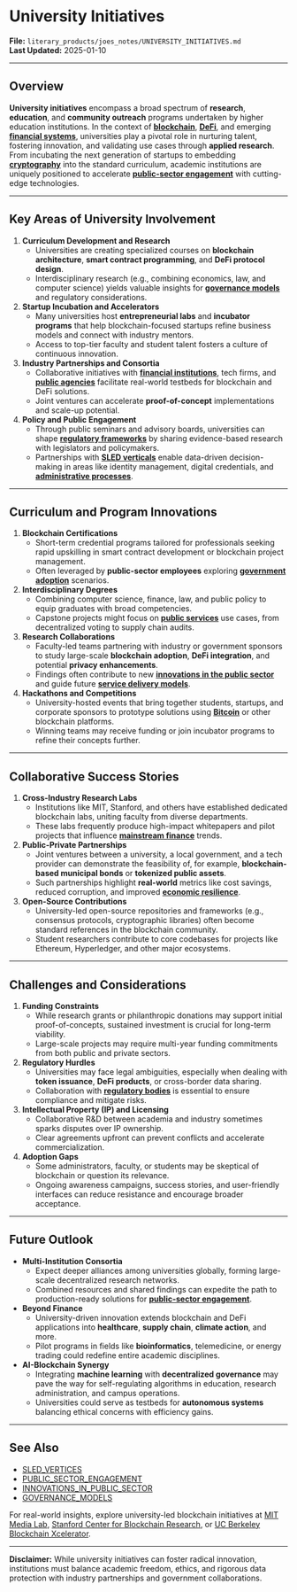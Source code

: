 # University Initiatives

**File:** `literary_products/joes_notes/UNIVERSITY_INITIATIVES.md`\
**Last Updated:** 2025-01-10

***

## Overview

**University initiatives** encompass a broad spectrum of **research**, **education**, and **community outreach** programs undertaken by higher education institutions. In the context of [**blockchain**](BITCOIN_BASICS.md), [**DeFi**](../../joes_notes/DEFI_BASICS.md), and emerging [**financial systems**](../STRATEGY/FINANCIAL_SYSTEMS.md), universities play a pivotal role in nurturing talent, fostering innovation, and validating use cases through **applied research**. From incubating the next generation of startups to embedding [**cryptography**](../CRYPTO/CRYPTOGRAPHY_BASICS.md) into the standard curriculum, academic institutions are uniquely positioned to accelerate [**public-sector engagement**](PUBLIC_SECTOR_ENGAGEMENT.md) with cutting-edge technologies.

***

## Key Areas of University Involvement

1. **Curriculum Development and Research**
   * Universities are creating specialized courses on **blockchain architecture**, **smart contract programming**, and **DeFi protocol design**.
   * Interdisciplinary research (e.g., combining economics, law, and computer science) yields valuable insights for [**governance models**](../AI/GOVERNANCE_MODELS.md) and regulatory considerations.
2. **Startup Incubation and Accelerators**
   * Many universities host **entrepreneurial labs** and **incubator programs** that help blockchain-focused startups refine business models and connect with industry mentors.
   * Access to top-tier faculty and student talent fosters a culture of continuous innovation.
3. **Industry Partnerships and Consortia**
   * Collaborative initiatives with [**financial institutions**](../STRATEGY/FINANCIAL_INSTITUTIONS.md), tech firms, and [**public agencies**](PUBLIC_AGENCIES.md) facilitate real-world testbeds for blockchain and DeFi solutions.
   * Joint ventures can accelerate **proof-of-concept** implementations and scale-up potential.
4. **Policy and Public Engagement**
   * Through public seminars and advisory boards, universities can shape [**regulatory frameworks**](REGULATORY_FRAMEWORKS.md) by sharing evidence-based research with legislators and policymakers.
   * Partnerships with [**SLED verticals**](SLED_VERTICES.md) enable data-driven decision-making in areas like identity management, digital credentials, and [**administrative processes**](ADMINISTRATIVE_PROCESSES.md).

***

## Curriculum and Program Innovations

1. **Blockchain Certifications**
   * Short-term credential programs tailored for professionals seeking rapid upskilling in smart contract development or blockchain project management.
   * Often leveraged by **public-sector employees** exploring [**government adoption**](GOVERNMENT_ADOPTION.md) scenarios.
2. **Interdisciplinary Degrees**
   * Combining computer science, finance, law, and public policy to equip graduates with broad competencies.
   * Capstone projects might focus on [**public services**](PUBLIC_SERVICES.md) use cases, from decentralized voting to supply chain audits.
3. **Research Collaborations**
   * Faculty-led teams partnering with industry or government sponsors to study large-scale **blockchain adoption**, **DeFi integration**, and potential **privacy enhancements**.
   * Findings often contribute to new [**innovations in the public sector**](../STRATEGY/INNOVATIONS_IN_PUBLIC_SECTOR.md) and guide future [**service delivery models**](../AI/SERVICE_DELIVERY_MODELS.md).
4. **Hackathons and Competitions**
   * University-hosted events that bring together students, startups, and corporate sponsors to prototype solutions using [**Bitcoin**](BITCOIN_BASICS.md) or other blockchain platforms.
   * Winning teams may receive funding or join incubator programs to refine their concepts further.

***

## Collaborative Success Stories

1. **Cross-Industry Research Labs**
   * Institutions like MIT, Stanford, and others have established dedicated blockchain labs, uniting faculty from diverse departments.
   * These labs frequently produce high-impact whitepapers and pilot projects that influence [**mainstream finance**](../../joes_notes/MAINSTREAM_FINANCE.md) trends.
2. **Public-Private Partnerships**
   * Joint ventures between a university, a local government, and a tech provider can demonstrate the feasibility of, for example, **blockchain-based municipal bonds** or **tokenized public assets**.
   * Such partnerships highlight **real-world** metrics like cost savings, reduced corruption, and improved [**economic resilience**](../../joes_notes/ECONOMIC_RESILIENCE.md).
3. **Open-Source Contributions**
   * University-led open-source repositories and frameworks (e.g., consensus protocols, cryptographic libraries) often become standard references in the blockchain community.
   * Student researchers contribute to core codebases for projects like Ethereum, Hyperledger, and other major ecosystems.

***

## Challenges and Considerations

1. **Funding Constraints**
   * While research grants or philanthropic donations may support initial proof-of-concepts, sustained investment is crucial for long-term viability.
   * Large-scale projects may require multi-year funding commitments from both public and private sectors.
2. **Regulatory Hurdles**
   * Universities may face legal ambiguities, especially when dealing with **token issuance**, **DeFi products**, or cross-border data sharing.
   * Collaboration with [**regulatory bodies**](REGULATORY_FRAMEWORKS.md) is essential to ensure compliance and mitigate risks.
3. **Intellectual Property (IP) and Licensing**
   * Collaborative R\&D between academia and industry sometimes sparks disputes over IP ownership.
   * Clear agreements upfront can prevent conflicts and accelerate commercialization.
4. **Adoption Gaps**
   * Some administrators, faculty, or students may be skeptical of blockchain or question its relevance.
   * Ongoing awareness campaigns, success stories, and user-friendly interfaces can reduce resistance and encourage broader acceptance.

***

## Future Outlook

* **Multi-Institution Consortia**
  * Expect deeper alliances among universities globally, forming large-scale decentralized research networks.
  * Combined resources and shared findings can expedite the path to production-ready solutions for [**public-sector engagement**](PUBLIC_SECTOR_ENGAGEMENT.md).
* **Beyond Finance**
  * University-driven innovation extends blockchain and DeFi applications into **healthcare**, **supply chain**, **climate action**, and more.
  * Pilot programs in fields like **bioinformatics**, telemedicine, or energy trading could redefine entire academic disciplines.
* **AI-Blockchain Synergy**
  * Integrating **machine learning** with **decentralized governance** may pave the way for self-regulating algorithms in education, research administration, and campus operations.
  * Universities could serve as testbeds for **autonomous systems** balancing ethical concerns with efficiency gains.

***

## See Also

* [SLED\_VERTICES](SLED_VERTICES.md)
* [PUBLIC\_SECTOR\_ENGAGEMENT](PUBLIC_SECTOR_ENGAGEMENT.md)
* [INNOVATIONS\_IN\_PUBLIC\_SECTOR](../STRATEGY/INNOVATIONS_IN_PUBLIC_SECTOR.md)
* [GOVERNANCE\_MODELS](../AI/GOVERNANCE_MODELS.md)

For real-world insights, explore university-led blockchain initiatives at [MIT Media Lab](https://www.media.mit.edu/groups/digital-currency-initiative/overview/), [Stanford Center for Blockchain Research](https://cbr.stanford.edu/), or [UC Berkeley Blockchain Xcelerator](https://xcelerator.berkeley.edu/).

***

**Disclaimer:** While university initiatives can foster radical innovation, institutions must balance academic freedom, ethics, and rigorous data protection with industry partnerships and government collaborations.
